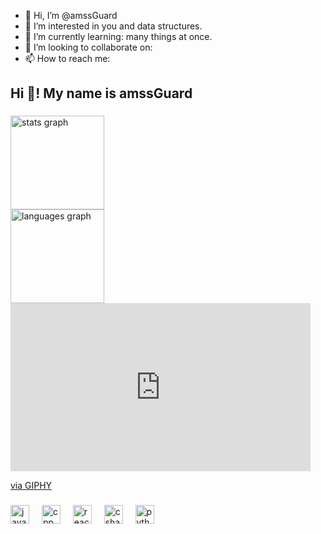 - 👋 Hi, I’m @amssGuard
- 👀 I’m interested in you and data structures.
- 🌱 I’m currently learning: many things at once.
- 💞️ I’m looking to collaborate on:
- 📫 How to reach me: <!-- anoshkekal24@gmail.com -->

<!---
anoshkekal/anoshkekal is a ✨ special ✨ repository because its `README.md` (this file) appears on your GitHub profile.
You can click the Preview link to take a look at your changes.
--->

<h2 align="left">Hi 👋! My name is amssGuard</h2>

###
<div align="center">
  <div align="left">
  <img src="https://github-readme-stats.vercel.app/api?username=amssGuard&hide_title=false&hide_rank=false&show_icons=true&include_all_commits=true&count_private=true&disable_animations=false&theme=dracula&locale=en&hide_border=false" height="150" alt="stats graph"  /> <br>
    <img src="https://github-readme-stats.vercel.app/api/top-langs?username=amssGuard&locale=en&hide_title=false&layout=compact&card_width=320&langs_count=5&theme=dracula&hide_border=false" height="150" alt="languages graph"  />
  </div>

  <div align="left">
    <iframe src="https://giphy.com/embed/LD5w4Vj4apo0CboDAf" width="480" height="269" style="" frameBorder="0" class="giphy-embed" allowFullScreen></iframe><p><a href="https://giphy.com/gifs/gaming-resident-evil-village-lady-dimitrescu-LD5w4Vj4apo0CboDAf">via GIPHY</a></p>
    
  </div>
</div>

###

###


###

<div align="left">
  <img src="https://cdn.jsdelivr.net/gh/devicons/devicon/icons/java/java-original.svg" height="30" alt="java logo"  />
  <img width="12" />
  <img src="https://cdn.jsdelivr.net/gh/devicons/devicon/icons/c/c-original.svg" height="30" alt="cpp logo"  />
  <img width="12" />
  <img src="https://cdn.jsdelivr.net/gh/devicons/devicon/icons/cplusplus/cplusplus-original.svg" height="30" alt="react logo"  />
  <img width="12" />
  <img src="https://cdn.jsdelivr.net/gh/devicons/devicon/icons/csharp/csharp-original.svg" height="30" alt="csharp logo"  />
  <img width="12" />
  <img src="https://cdn.jsdelivr.net/gh/devicons/devicon/icons/python/python-original.svg" height="30" alt="python logo"  />
  <img width="12" />
</div>

###
<!--![snake gif](https://github.com/anoshkekal/anoshkekal/blob/output/github-contribution-grid-snake.svg)-->

<!--<div align="left">
  <img src="https://img.shields.io/static/v1?message=anoshkekal24@gmail.com&logo=gmail&label=&color=D14836&logoColor=white&labelColor=&style=for-the-badge" height="35" alt="gmail logo"  />
  <img src="https://img.shields.io/static/v1?message=LinkedIn&logo=linkedin&label=&color=0077B5&logoColor=white&labelColor=&style=for-the-badge" height="35" alt="linkedin logo"  />
</div>-->


<!--<br clear="both">

<img src="https://raw.githubusercontent.com/anoshkekal/anoshkekal/output/snake.svg" alt="Snake animation" />-->

###

